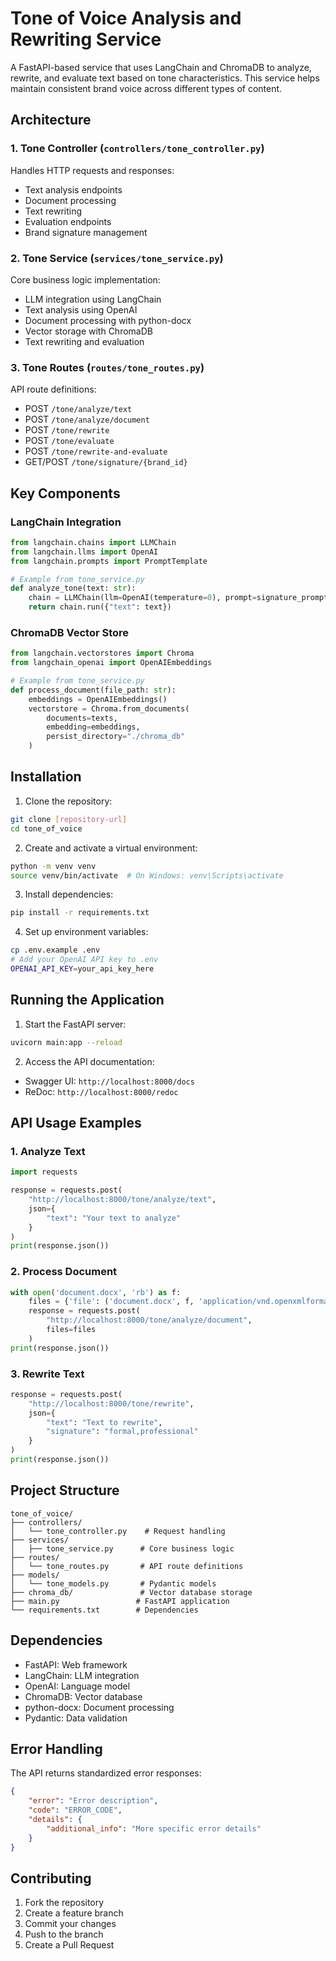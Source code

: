 # Tone of Voice Analysis and Rewriting Service

A FastAPI-based service that uses LangChain and ChromaDB to analyze, rewrite, and evaluate text based on tone characteristics. This service helps maintain consistent brand voice across different types of content.

## Architecture

### 1. Tone Controller (`controllers/tone_controller.py`)
Handles HTTP requests and responses:
- Text analysis endpoints
- Document processing
- Text rewriting
- Evaluation endpoints
- Brand signature management

### 2. Tone Service (`services/tone_service.py`)
Core business logic implementation:
- LLM integration using LangChain
- Text analysis using OpenAI
- Document processing with python-docx
- Vector storage with ChromaDB
- Text rewriting and evaluation

### 3. Tone Routes (`routes/tone_routes.py`)
API route definitions:
- POST `/tone/analyze/text`
- POST `/tone/analyze/document`
- POST `/tone/rewrite`
- POST `/tone/evaluate`
- POST `/tone/rewrite-and-evaluate`
- GET/POST `/tone/signature/{brand_id}`

## Key Components

### LangChain Integration
```python
from langchain.chains import LLMChain
from langchain.llms import OpenAI
from langchain.prompts import PromptTemplate

# Example from tone_service.py
def analyze_tone(text: str):
    chain = LLMChain(llm=OpenAI(temperature=0), prompt=signature_prompt)
    return chain.run({"text": text})
```

### ChromaDB Vector Store
```python
from langchain.vectorstores import Chroma
from langchain_openai import OpenAIEmbeddings

# Example from tone_service.py
def process_document(file_path: str):
    embeddings = OpenAIEmbeddings()
    vectorstore = Chroma.from_documents(
        documents=texts,
        embedding=embeddings,
        persist_directory="./chroma_db"
    )
```

## Installation

1. Clone the repository:
```bash
git clone [repository-url]
cd tone_of_voice
```

2. Create and activate a virtual environment:
```bash
python -m venv venv
source venv/bin/activate  # On Windows: venv\Scripts\activate
```

3. Install dependencies:
```bash
pip install -r requirements.txt
```

4. Set up environment variables:
```bash
cp .env.example .env
# Add your OpenAI API key to .env
OPENAI_API_KEY=your_api_key_here
```

## Running the Application

1. Start the FastAPI server:
```bash
uvicorn main:app --reload
```

2. Access the API documentation:
- Swagger UI: `http://localhost:8000/docs`
- ReDoc: `http://localhost:8000/redoc`

## API Usage Examples

### 1. Analyze Text
```python
import requests

response = requests.post(
    "http://localhost:8000/tone/analyze/text",
    json={
        "text": "Your text to analyze"
    }
)
print(response.json())
```

### 2. Process Document
```python
with open('document.docx', 'rb') as f:
    files = {'file': ('document.docx', f, 'application/vnd.openxmlformats-officedocument.wordprocessingml.document')}
    response = requests.post(
        "http://localhost:8000/tone/analyze/document",
        files=files
    )
print(response.json())
```

### 3. Rewrite Text
```python
response = requests.post(
    "http://localhost:8000/tone/rewrite",
    json={
        "text": "Text to rewrite",
        "signature": "formal,professional"
    }
)
print(response.json())
```

## Project Structure
```
tone_of_voice/
├── controllers/
│   └── tone_controller.py    # Request handling
├── services/
│   ├── tone_service.py      # Core business logic
├── routes/
│   └── tone_routes.py       # API route definitions
├── models/
│   └── tone_models.py       # Pydantic models
├── chroma_db/               # Vector database storage
├── main.py                 # FastAPI application
└── requirements.txt        # Dependencies
```

## Dependencies
- FastAPI: Web framework
- LangChain: LLM integration
- OpenAI: Language model
- ChromaDB: Vector database
- python-docx: Document processing
- Pydantic: Data validation

## Error Handling
The API returns standardized error responses:
```json
{
    "error": "Error description",
    "code": "ERROR_CODE",
    "details": {
        "additional_info": "More specific error details"
    }
}
```

## Contributing
1. Fork the repository
2. Create a feature branch
3. Commit your changes
4. Push to the branch
5. Create a Pull Request
